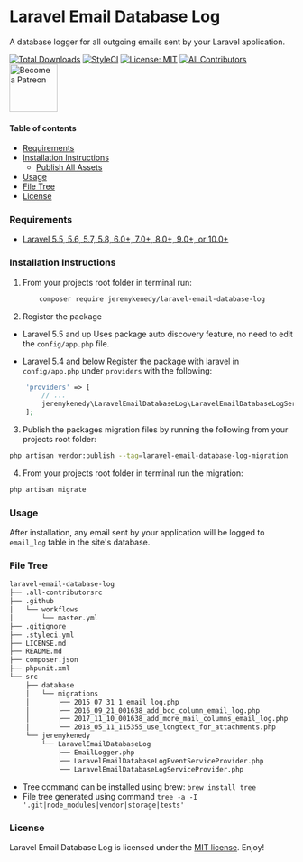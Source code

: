 # Laravel Email Database Log
A database logger for all outgoing emails sent by your Laravel application.

[![Total Downloads](https://poser.pugx.org/jeremykenedy/laravel-email-database-log/d/total.svg)](https://packagist.org/packages/jeremykenedy/laravel-email-database-log)
[![StyleCI](https://github.styleci.io/repos/82768379/shield?branch=master)](https://github.styleci.io/repos/82768379)
[![License: MIT](https://img.shields.io/badge/License-MIT-yellow.svg)](https://opensource.org/licenses/MIT)
[![All Contributors](https://img.shields.io/badge/all_contributors-1-orange.svg?style=flat-square)](#contributors)
<a href="https://www.patreon.com/bePatron?u=10119959" title="Become a Patreon">
    <img src="https://c5.patreon.com/external/logo/become_a_patron_button.png" alt="Become a Patreon" width="85px" >
</a>

#### Table of contents
- [Requirements](#requirements)
- [Installation Instructions](#installation-instructions)
    - [Publish All Assets](#publish-all-assets)
- [Usage](#usage)
- [File Tree](#file-tree)
- [License](#license)

### Requirements
* [Laravel 5.5, 5.6, 5.7, 5.8, 6.0+, 7.0+, 8.0+, 9.0+, or 10.0+](https://laravel.com/docs/installation)

### Installation Instructions
1. From your projects root folder in terminal run:

    ```bash
        composer require jeremykenedy/laravel-email-database-log
    ```

2. Register the package

* Laravel 5.5 and up
Uses package auto discovery feature, no need to edit the `config/app.php` file.

* Laravel 5.4 and below
Register the package with laravel in `config/app.php` under `providers` with the following:

```php
    'providers' => [
        // ...
        jeremykenedy\LaravelEmailDatabaseLog\LaravelEmailDatabaseLogServiceProvider::class,
    ];
```

3. Publish the packages migration files by running the following from your projects root folder:

```bash
php artisan vendor:publish --tag=laravel-email-database-log-migration
```

4. From your projects root folder in terminal run the migration:

```bash
php artisan migrate
```

### Usage
After installation, any email sent by your application will be logged to `email_log` table in the site's database.

### File Tree
```bash
laravel-email-database-log
├── .all-contributorsrc
├── .github
│   └── workflows
│       └── master.yml
├── .gitignore
├── .styleci.yml
├── LICENSE.md
├── README.md
├── composer.json
├── phpunit.xml
└── src
    ├── database
    │   └── migrations
    │       ├── 2015_07_31_1_email_log.php
    │       ├── 2016_09_21_001638_add_bcc_column_email_log.php
    │       ├── 2017_11_10_001638_add_more_mail_columns_email_log.php
    │       └── 2018_05_11_115355_use_longtext_for_attachments.php
    └── jeremykenedy
        └── LaravelEmailDatabaseLog
            ├── EmailLogger.php
            ├── LaravelEmailDatabaseLogEventServiceProvider.php
            └── LaravelEmailDatabaseLogServiceProvider.php
```

* Tree command can be installed using brew: `brew install tree`
* File tree generated using command `tree -a -I '.git|node_modules|vendor|storage|tests'`

### License
Laravel Email Database Log is licensed under the [MIT license](https://opensource.org/licenses/MIT). Enjoy!
